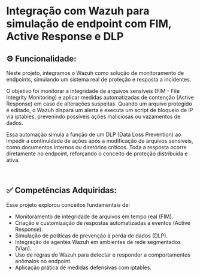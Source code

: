 # Integração com Wazuh para simulação de endpoint com FIM, Active Response e DLP

## ⚙️ Funcionalidade:
Neste projeto, integramos o Wazuh como solução de monitoramento de endpoints, simulando um sistema real de proteção e resposta a incidentes.

O objetivo foi monitorar a integridade de arquivos sensíveis (FIM - File Integrity Monitoring) e aplicar medidas automatizadas de contenção (Active Response) em caso de alterações suspeitas. Quando um arquivo protegido é editado, o Wazuh dispara um alerta e executa um script de bloqueio de IP via iptables, prevenindo possíveis ações maliciosas ou vazamentos de dados.

Essa automação simula a função de um DLP (Data Loss Prevention) ao impedir a continuidade de ações após a modificação de arquivos sensíveis, como documentos internos ou diretórios críticos. Toda a resposta ocorre diretamente no endpoint, reforçando o conceito de proteção distribuída e ativa.

 
## ✅ Competências Adquiridas:

Esse projeto explorou conceitos fundamentais de:

- Monitoramento de integridade de arquivos em tempo real (FIM).
- Criação e customização de respostas automatizadas a eventos (Active Response).
- Simulação de políticas de prevenção à perda de dados (DLP).
- Integração de agentes Wazuh em ambientes de rede segmentados (Vlan).
- Uso de regras do Wazuh para detectar e responder a comportamentos anômalos no endpoint.
- Aplicação prática de medidas defensivas com iptables.